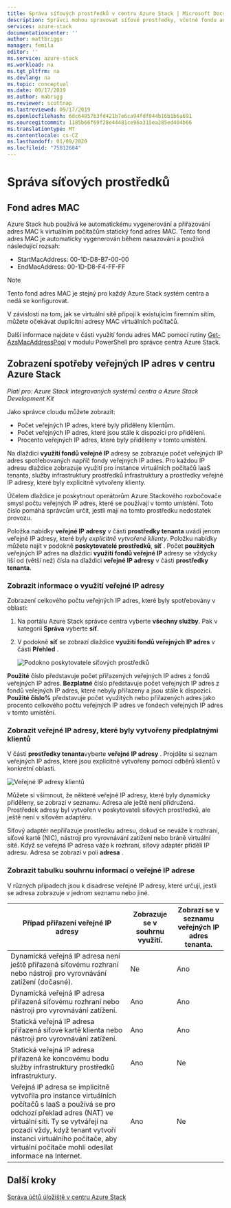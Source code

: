 ```yaml
---
title: Správa síťových prostředků v centru Azure Stack | Microsoft Docs
description: Správci mohou spravovat síťové prostředky, včetně fondu adres MAC a spotřeby veřejných IP adres v oblasti.
services: azure-stack
documentationcenter: ''
author: mattbriggs
manager: femila
editor: ''
ms.service: azure-stack
ms.workload: na
ms.tgt_pltfrm: na
ms.devlang: na
ms.topic: conceptual
ms.date: 09/17/2019
ms.author: mabrigg
ms.reviewer: scottnap
ms.lastreviewed: 09/17/2019
ms.openlocfilehash: 6dc64857b3fd421b7e6ca94fdf044b16b1b6a691
ms.sourcegitcommit: 1185b66f69f28e44481ce96a315ea285ed404b66
ms.translationtype: MT
ms.contentlocale: cs-CZ
ms.lasthandoff: 01/09/2020
ms.locfileid: "75812684"
---
```

# <a name="manage-network-resources"></a>Správa síťových prostředků

## <a name="mac-address-pool"></a>Fond adres MAC

Azure Stack hub používá ke automatickému vygenerování a přiřazování adres MAC k virtuálním počítačům statický fond adres MAC.
Tento fond adres MAC je automaticky vygenerován během nasazování a používá následující rozsah:

- StartMacAddress: 00-1D-D8-B7-00-00
- EndMacAddress: 00-1D-D8-F4-FF-FF

> [!Note]  
> Tento fond adres MAC je stejný pro každý Azure Stack systém centra a nedá se konfigurovat.

V závislosti na tom, jak se virtuální sítě připojí k existujícím firemním sítím, můžete očekávat duplicitní adresy MAC virtuálních počítačů.

Další informace najdete v části využití fondu adres MAC pomocí rutiny [Get-AzsMacAddressPool](https://docs.microsoft.com/powershell/module/azs.fabric.admin/get-azsmacaddresspool) v modulu PowerShell pro správce centra Azure Stack.

## <a name="view-public-ip-address-consumption-in-azure-stack-hub"></a>Zobrazení spotřeby veřejných IP adres v centru Azure Stack

*Platí pro: Azure Stack integrovaných systémů centra a Azure Stack Development Kit*

Jako správce cloudu můžete zobrazit:
 - Počet veřejných IP adres, které byly přiděleny klientům.
 - Počet veřejných IP adres, které jsou stále k dispozici pro přidělení.
 - Procento veřejných IP adres, které byly přiděleny v tomto umístění.

Na dlaždici **využití fondů veřejné IP** adresy se zobrazuje počet veřejných IP adres spotřebovaných napříč fondy veřejných IP adres. Pro každou IP adresu dlaždice zobrazuje využití pro instance virtuálních počítačů IaaS tenanta, služby infrastruktury prostředků infrastruktury a prostředky veřejné IP adresy, které byly explicitně vytvořeny klienty.

Účelem dlaždice je poskytnout operátorům Azure Stackového rozbočovače smysl počtu veřejných IP adres, které se používají v tomto umístění. Toto číslo pomáhá správcům určit, jestli mají na tomto prostředku nedostatek provozu.

Položka nabídky **veřejné IP adresy** v části **prostředky tenanta** uvádí jenom veřejné IP adresy, které byly *explicitně vytvořené klienty*. Položku nabídky můžete najít v podokně **poskytovatelé prostředků**, **síť** . Počet **použitých** veřejných IP adres na dlaždici **využití fondů veřejné IP** adresy se vždycky liší od (větší než) čísla na dlaždici **veřejné IP adresy** v části **prostředky tenanta**.

### <a name="view-the-public-ip-address-usage-information"></a>Zobrazit informace o využití veřejné IP adresy

Zobrazení celkového počtu veřejných IP adres, které byly spotřebovány v oblasti:

1. Na portálu Azure Stack správce centra vyberte **všechny služby**. Pak v kategorii **Správa** vyberte **síť**.
1. V podokně **síť** se zobrazí dlaždice **využití fondů veřejných IP adres** v části **Přehled** .

    ![Podokno poskytovatele síťových prostředků](media/azure-stack-viewing-public-ip-address-consumption/ip-address-consumption-01.png)

**Použité** číslo představuje počet přiřazených veřejných IP adres z fondů veřejných IP adres. **Bezplatné** číslo představuje počet veřejných IP adres z fondů veřejných IP adres, které nebyly přiřazeny a jsou stále k dispozici. **Použité číslo%** představuje počet využitých nebo přiřazených adres jako procento celkového počtu veřejných IP adres ve fondech veřejných IP adres v tomto umístění.

### <a name="view-the-public-ip-addresses-that-were-created-by-tenant-subscriptions"></a>Zobrazit veřejné IP adresy, které byly vytvořeny předplatnými klientů

V části **prostředky tenanta**vyberte **veřejné IP adresy** . Projděte si seznam veřejných IP adres, které jsou explicitně vytvořeny pomocí odběrů klientů v konkrétní oblasti.

![Veřejné IP adresy klientů](media/azure-stack-viewing-public-ip-address-consumption/ip-address-consumption-02.png)

Můžete si všimnout, že některé veřejné IP adresy, které byly dynamicky přiděleny, se zobrazí v seznamu. Adresa ale ještě není přidružená. Prostředek adresy byl vytvořen v poskytovateli síťových prostředků, ale ještě není v síťovém adaptéru.

Síťový adaptér nepřiřazuje prostředku adresu, dokud se neváže k rozhraní, síťové kartě (NIC), nástroji pro vyrovnávání zatížení nebo bráně virtuální sítě. Když se veřejná IP adresa váže k rozhraní, síťový adaptér přidělí IP adresu. Adresa se zobrazí v poli **adresa** .

### <a name="view-the-public-ip-address-information-summary-table"></a>Zobrazit tabulku souhrnu informací o veřejné IP adrese

V různých případech jsou k disadrese veřejné IP adresy, které určují, jestli se adresa zobrazuje v jednom seznamu nebo jiné.

| **Případ přiřazení veřejné IP adresy** | **Zobrazuje se v souhrnu využití.** | **Zobrazí se v seznamu veřejných IP adres tenanta.** |
| --- | --- | --- |
| Dynamická veřejná IP adresa není ještě přiřazená síťovému rozhraní nebo nástroji pro vyrovnávání zatížení (dočasné). |Ne |Ano |
| Dynamická veřejná IP adresa přiřazená síťovému rozhraní nebo nástroji pro vyrovnávání zatížení. |Ano |Ano |
| Statická veřejná IP adresa přiřazená síťové kartě klienta nebo nástroji pro vyrovnávání zatížení. |Ano |Ano |
| Statická veřejná IP adresa přiřazená ke koncovému bodu služby infrastruktury prostředků infrastruktury. |Ano |Ne |
| Veřejná IP adresa se implicitně vytvořila pro instance virtuálních počítačů s IaaS a používá se pro odchozí překlad adres (NAT) ve virtuální síti. Ty se vytvářejí na pozadí vždy, když tenant vytvoří instanci virtuálního počítače, aby virtuální počítače mohli odesílat informace na Internet. |Ano |Ne |

## <a name="next-steps"></a>Další kroky

[Správa účtů úložiště v centru Azure Stack](azure-stack-manage-storage-accounts.md)

